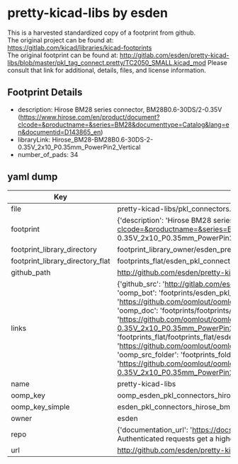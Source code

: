 # pretty-kicad-libs by esden  
This is a harvested standardized copy of a footprint from github.  
The original project can be found at:  
https://gitlab.com/kicad/libraries/kicad-footprints  
The original footprint can be found at:
http://gitlab.com/esden/pretty-kicad-libs/blob/master/pkl_tag_connect.pretty/TC2050_SMALL.kicad_mod
Please consult that link for additional, details, files, and license information.  
## Footprint Details
* description: Hirose BM28 series connector, BM28B0.6-30DS/2-0.35V (https://www.hirose.com/en/product/document?clcode=&productname=&series=BM28&documenttype=Catalog&lang=en&documentid=D143865_en)  
* libraryLink: Hirose_BM28-BM28B0.6-30DS-2-0.35V_2x10_P0.35mm_PowerPin2_Vertical  
* number_of_pads: 34  
## yaml dump  
| Key | Value |  
| --- | --- |  
| file | pretty-kicad-libs/pkl_connectors.pretty/Hirose_BM28-BM28B0.6-30DS-2-0.35V_2x10_P0.35mm_PowerPin2_Vertical.kicad_mod |  
| footprint | {'description': 'Hirose BM28 series connector, BM28B0.6-30DS/2-0.35V (https://www.hirose.com/en/product/document?clcode=&productname=&series=BM28&documenttype=Catalog&lang=en&documentid=D143865_en)', 'libraryLink': 'Hirose_BM28-BM28B0.6-30DS-2-0.35V_2x10_P0.35mm_PowerPin2_Vertical', 'number_of_pads': 34} |  
| footprint_library_directory | footprint_library_owner/esden_pretty-kicad-libs |  
| footprint_library_directory_flat | footprints_flat/esden_pkl_connectors_hirose_bm28_bm28b0_6_30ds_2_0_35v_2x10_p0_35mm_powerpin2_vertical/working |  
| github_path | http://github.com/esden/pretty-kicad-libs/blob/master/pkl_connectors.pretty/Hirose_BM28-BM28B0.6-30DS-2-0.35V_2x10_P0.35mm_PowerPin2_Vertical.kicad_mod |  
| links | {'github_src': 'http://gitlab.com/esden/pretty-kicad-libs/blob/master/pkl_tag_connect.pretty/TC2050_SMALL.kicad_mod', 'github_src_repo': 'https://gitlab.com/kicad/libraries/kicad-footprints', 'oomp_bot': 'footprints/esden_pkl_connectors_hirose_bm28_bm28b0_6_30ds_2_0_35v_2x10_p0_35mm_powerpin2_vertical/working', 'oomp_bot_github': 'https://github.com/oomlout/oomlout_oomp_footprint_bot/tree/main/footprints/esden_pkl_connectors_hirose_bm28_bm28b0_6_30ds_2_0_35v_2x10_p0_35mm_powerpin2_vertical/working', 'oomp_doc': 'footprints/footprints/esden/pkl_connectors/Hirose_BM28-BM28B0.6-30DS-2-0.35V_2x10_P0.35mm_PowerPin2_Vertical/working/', 'oomp_doc_github': 'https://github.com/oomlout/oomlout_oomp_footprint_doc/tree/main/footprints/footprints/esden/pkl_connectors/Hirose_BM28-BM28B0.6-30DS-2-0.35V_2x10_P0.35mm_PowerPin2_Vertical/working', 'oomp_src_flat': 'footprints_flat/footprints_flat/esden_pkl_connectors_hirose_bm28_bm28b0_6_30ds_2_0_35v_2x10_p0_35mm_powerpin2_vertical/working', 'oomp_src_flat_github': 'https://github.com/oomlout/oomlout_oomp_footprint_src/tree/main/footprints_flat/esden_pkl_connectors_hirose_bm28_bm28b0_6_30ds_2_0_35v_2x10_p0_35mm_powerpin2_vertical/working', 'oomp_src_folder': 'footprints_folder/footprints_folder/esden/pkl_connectors/Hirose_BM28-BM28B0.6-30DS-2-0.35V_2x10_P0.35mm_PowerPin2_Vertical/working', 'oomp_src_folder_github': 'https://github.com/oomlout/oomlout_oomp_footprint_src/tree/main/footprints_folder/esden/pkl_connectors/Hirose_BM28-BM28B0.6-30DS-2-0.35V_2x10_P0.35mm_PowerPin2_Vertical/working'} |  
| name | pretty-kicad-libs |  
| oomp_key | oomp_esden_pkl_connectors_hirose_bm28_bm28b0_6_30ds_2_0_35v_2x10_p0_35mm_powerpin2_vertical |  
| oomp_key_simple | esden_pkl_connectors_hirose_bm28_bm28b0_6_30ds_2_0_35v_2x10_p0_35mm_powerpin2_vertical |  
| owner | esden |  
| repo | {'documentation_url': 'https://docs.github.com/rest/overview/resources-in-the-rest-api#rate-limiting', 'message': "API rate limit exceeded for 84.66.173.59. (But here's the good news: Authenticated requests get a higher rate limit. Check out the documentation for more details.)"} |  
| url | http://github.com/esden/pretty-kicad-libs |  

